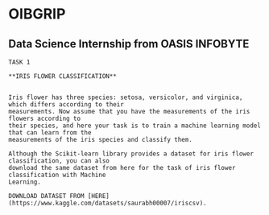 # OIBGRIP
## Data Science Internship from OASIS INFOBYTE

    TASK 1

    **IRIS FLOWER CLASSIFICATION**


    Iris flower has three species: setosa, versicolor, and virginica, which differs according to their
    measurements. Now assume that you have the measurements of the iris flowers according to
    their species, and here your task is to train a machine learning model that can learn from the
    measurements of the iris species and classify them.

    Although the Scikit-learn library provides a dataset for iris flower classification, you can also
    download the same dataset from here for the task of iris flower classification with Machine
    Learning. 

    DOWNLOAD DATASET FROM [HERE](https://www.kaggle.com/datasets/saurabh00007/iriscsv).

